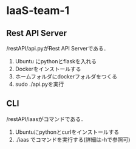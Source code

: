 # IaaS-team-1
## Rest API Server
/restAPI/api.pyがRest API Serverである．

1. Ubuntu にpythonとflaskを入れる
1. Dockerをインストールする
1. ホームフォルダにdockerフォルダをつくる
1. sudo ./api.pyを実行
 
## CLI
/restAPI/iaasがコマンドである．

1. Ubuntuにpythonとcurlをインストールする
1. ./iaas でコマンドを実行する(詳細は-hで参照可)


